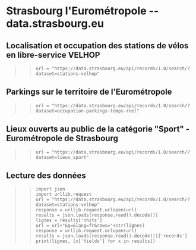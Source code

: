
# Strasbourg l'Eurométropole -- data.strasbourg.eu


## Localisation et occupation des stations de vélos en libre-service VELHOP
>> `url = "https://data.strasbourg.eu/api/records/1.0/search/?dataset=stations-velhop"`<br>
## Parkings sur le territoire de l'Eurométropole
>> `url = "https://data.strasbourg.eu/api/records/1.0/search/?dataset=occupation-parkings-temps-reel"`<br>
## Lieux ouverts au public de la catégorie "Sport" - Eurométropole de Strasbourg
>> `url = "https://data.strasbourg.eu/api/records/1.0/search/?dataset=lieux_sport"`<br>

## Lecture des données

>>  `import json                                                                        `<br>
>>  `import urllib.request                                                              `<br>
>>  `url = "https://data.strasbourg.eu/api/records/1.0/search/?dataset=stations-velhop" `<br>
>>  `response = urllib.request.urlopen(url)                                             `<br>
>>  `results = json.loads(response.read().decode())                                     `<br>
>>  `lignes = results['nhits']                                                          `<br>
>>  `url = url+"&q=&lang=fr&rows="+str(lignes)                                          `<br>
>>  `response = urllib.request.urlopen(url)                                             `<br>
>>  `results = json.loads(response.read().decode())['records']                          `<br>
>>  `print(lignes, [x['fields'] for x in results])                                      `<br>
